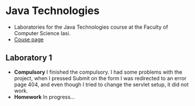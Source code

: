 # Java Technologies
- Laboratories for the Java Technologies course at the Faculty of Computer Science Iasi.
- [Couse page](https://profs.info.uaic.ro/~acf/tj/)

## Laboratory 1
- **Compulsory**
	I finished the compulsory. I had some problems with the project, when I pressed Submit on the form I was redirected to an error page 404, and even though I tried to change the servlet setup, it did not work.
- **Homework**
	In progress...
